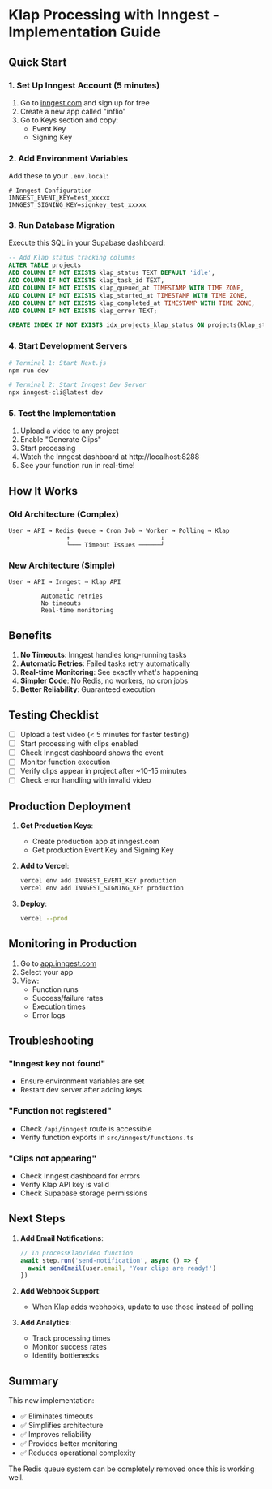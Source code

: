# Klap Processing with Inngest - Implementation Guide

## Quick Start

### 1. Set Up Inngest Account (5 minutes)

1. Go to [inngest.com](https://inngest.com) and sign up for free
2. Create a new app called "inflio"
3. Go to Keys section and copy:
   - Event Key
   - Signing Key

### 2. Add Environment Variables

Add these to your `.env.local`:

```env
# Inngest Configuration
INNGEST_EVENT_KEY=test_xxxxx
INNGEST_SIGNING_KEY=signkey_test_xxxxx
```

### 3. Run Database Migration

Execute this SQL in your Supabase dashboard:

```sql
-- Add Klap status tracking columns
ALTER TABLE projects 
ADD COLUMN IF NOT EXISTS klap_status TEXT DEFAULT 'idle',
ADD COLUMN IF NOT EXISTS klap_task_id TEXT,
ADD COLUMN IF NOT EXISTS klap_queued_at TIMESTAMP WITH TIME ZONE,
ADD COLUMN IF NOT EXISTS klap_started_at TIMESTAMP WITH TIME ZONE,
ADD COLUMN IF NOT EXISTS klap_completed_at TIMESTAMP WITH TIME ZONE,
ADD COLUMN IF NOT EXISTS klap_error TEXT;

CREATE INDEX IF NOT EXISTS idx_projects_klap_status ON projects(klap_status);
```

### 4. Start Development Servers

```bash
# Terminal 1: Start Next.js
npm run dev

# Terminal 2: Start Inngest Dev Server
npx inngest-cli@latest dev
```

### 5. Test the Implementation

1. Upload a video to any project
2. Enable "Generate Clips" 
3. Start processing
4. Watch the Inngest dashboard at http://localhost:8288
5. See your function run in real-time!

## How It Works

### Old Architecture (Complex)
```
User → API → Redis Queue → Cron Job → Worker → Polling → Klap
                ↑                         ↓
                └─── Timeout Issues ──────┘
```

### New Architecture (Simple)
```
User → API → Inngest → Klap API
                ↓
         Automatic retries
         No timeouts
         Real-time monitoring
```

## Benefits

1. **No Timeouts**: Inngest handles long-running tasks
2. **Automatic Retries**: Failed tasks retry automatically
3. **Real-time Monitoring**: See exactly what's happening
4. **Simpler Code**: No Redis, no workers, no cron jobs
5. **Better Reliability**: Guaranteed execution

## Testing Checklist

- [ ] Upload a test video (< 5 minutes for faster testing)
- [ ] Start processing with clips enabled
- [ ] Check Inngest dashboard shows the event
- [ ] Monitor function execution
- [ ] Verify clips appear in project after ~10-15 minutes
- [ ] Check error handling with invalid video

## Production Deployment

1. **Get Production Keys**: 
   - Create production app at inngest.com
   - Get production Event Key and Signing Key

2. **Add to Vercel**:
   ```bash
   vercel env add INNGEST_EVENT_KEY production
   vercel env add INNGEST_SIGNING_KEY production
   ```

3. **Deploy**:
   ```bash
   vercel --prod
   ```

## Monitoring in Production

1. Go to [app.inngest.com](https://app.inngest.com)
2. Select your app
3. View:
   - Function runs
   - Success/failure rates
   - Execution times
   - Error logs

## Troubleshooting

### "Inngest key not found"
- Ensure environment variables are set
- Restart dev server after adding keys

### "Function not registered"
- Check `/api/inngest` route is accessible
- Verify function exports in `src/inngest/functions.ts`

### "Clips not appearing"
- Check Inngest dashboard for errors
- Verify Klap API key is valid
- Check Supabase storage permissions

## Next Steps

1. **Add Email Notifications**: 
   ```typescript
   // In processKlapVideo function
   await step.run('send-notification', async () => {
     await sendEmail(user.email, 'Your clips are ready!')
   })
   ```

2. **Add Webhook Support**:
   - When Klap adds webhooks, update to use those instead of polling

3. **Add Analytics**:
   - Track processing times
   - Monitor success rates
   - Identify bottlenecks

## Summary

This new implementation:
- ✅ Eliminates timeouts
- ✅ Simplifies architecture  
- ✅ Improves reliability
- ✅ Provides better monitoring
- ✅ Reduces operational complexity

The Redis queue system can be completely removed once this is working well. 